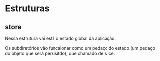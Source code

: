 
# Estruturas

## store
Nessa estrutura vai está o estado global da aplicação.

Os subdiretórios vão funcaionar como um pedaço do estado (um pedaço do objeto que será persisitdo), que chamado de slice.